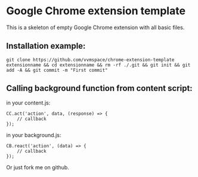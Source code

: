 # Google Chrome extension template

This is a skeleton of empty Google Chrome extension with all basic files.

## Installation example:
```
git clone https://github.com/vvmspace/chrome-extension-template extensionname && cd extensionname && rm -rf ./.git && git init && git add -A && git commit -m "First commit"
```

## Calling background function from content script:

in your content.js:

```
CC.act('action', data, (response) => {
    // callback
});
```

in your background.js:

```
CB.react('action', (data) => {
    // callback
});
```

Or just fork me on github.